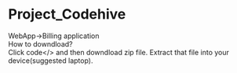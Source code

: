# Project_Codehive
WebApp->Billing application
<br>
How to downdload?
<br>
Click code</> and then downdload zip file.
Extract that file into your device(suggested laptop).
